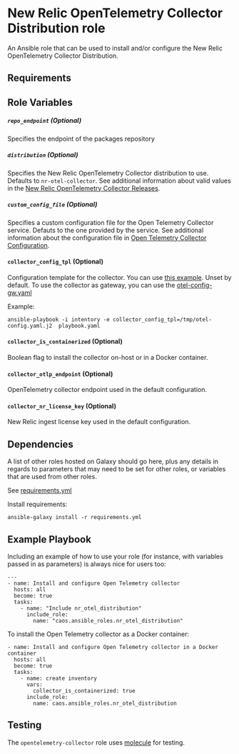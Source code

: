 New Relic OpenTelemetry Collector Distribution role
============================

An Ansible role that can be used to install and/or configure the New Relic OpenTelemetry Collector Distribution.

Requirements
------------


Role Variables
--------------

##### `repo_endpoint` (Optional)

Specifies the endpoint of the packages repository

##### `distribution` (Optional)

Specifies the New Relic OpenTelemetry Collector  distribution to use.  Defaults to
`nr-otel-collector`. See additional information about valid values in the
[New Relic OpenTelemetry Collector Releases](https://github.com/newrelic/opentelemetry-collector-releases).

##### `custom_config_file` (Optional)

Specifies a custom configuration file for the Open Telemetry Collector service. Defauts to the one provided by the service.
See additional information about the configuration file in [Open Telemetry Collector Configuration](https://opentelemetry.io/docs/collector/configuration/).

#### `collector_config_tpl` (Optional)
Configuration template for the collector. You can use [this example](./templates/nr-otel-collector-config.yaml.j2). Unset by default.
To use the collector as gateway, you can use the [otel-config-gw.yaml](./templates/nr-otel-collector-gw-config.yaml.j2)

Example:
```shell
ansible-playbook -i intentory -e collector_config_tpl=/tmp/otel-config.yaml.j2  playbook.yaml
```

#### `collector_is_containerized` (Optional)
Boolean flag to install the collector on-host or in a Docker container.

#### `collector_otlp_endpoint` (Optional)
OpenTelemetry collector endpoint used in the default configuration.

#### `collector_nr_license_key` (Optional)
New Relic ingest license key used in the default configuration. 

Dependencies
------------

A list of other roles hosted on Galaxy should go here, plus any details in regards to parameters that may need to be set for other roles, or variables that are used from other roles.

See [requirements.yml](requirements.yml)

Install requirements:
```
ansible-galaxy install -r requirements.yml
```

Example Playbook
----------------

Including an example of how to use your role (for instance, with variables passed in as parameters) is always nice for users too:

```
---
- name: Install and configure Open Telemetry collector
  hosts: all
  become: true
  tasks:
    - name: "Include nr_otel_distribution"
      include_role:
        name: "caos.ansible_roles.nr_otel_distribution"
```

To install the Open Telemetry collector as a Docker container:

```
- name: Install and configure Open Telemetry collector in a Docker container
  hosts: all
  become: true
  tasks:
    - name: create inventory
      vars:
        collector_is_containerized: true
      include_role:
        name: caos.ansible_roles.nr_otel_distribution
```

## Testing

The `opentelemetry-collector` role uses [molecule](https://github.com/ansible-community/molecule)
for testing.
